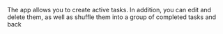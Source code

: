 The app allows you to create active tasks. 
In addition, you can edit and delete them, 
as well as shuffle them into a group of completed tasks and back
